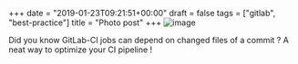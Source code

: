 +++
date = "2019-01-23T09:21:51+00:00"
draft = false
tags = ["gitlab", "best-practice"]
title = "Photo post"
+++
![image](/img/2019-01-23-photo-post/199a6a497cfd6093746c2fa3f967ec2443b8d0defc3351bcf060d16b45e54473.png)

Did you know GitLab-CI jobs can depend on changed files of a commit ? A neat way to optimize your CI pipeline !
